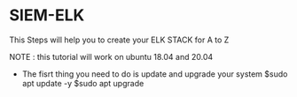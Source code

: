 # SIEM-ELK
This Steps will help you to create your ELK STACK for A to Z

NOTE : this tutorial will work on ubuntu 18.04 and 20.04

- The fisrt thing you need to do is update and upgrade your system
$sudo apt update -y
$sudo apt upgrade 
